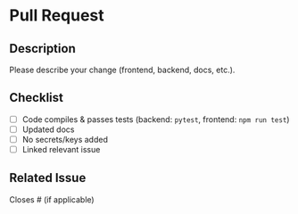 # Pull Request

## Description

Please describe your change (frontend, backend, docs, etc.).

## Checklist

- [ ] Code compiles & passes tests (backend: `pytest`, frontend: `npm run test`)
- [ ] Updated docs
- [ ] No secrets/keys added
- [ ] Linked relevant issue

## Related Issue

Closes # (if applicable)